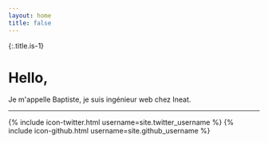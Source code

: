 ```yaml
---
layout: home
title: false
---
```


{:.title.is-1}
# Hello,

Je m'appelle Baptiste, je suis ingénieur web chez Ineat.

---

{% include icon-twitter.html username=site.twitter_username %} {% include icon-github.html username=site.github_username %}
